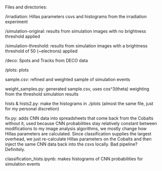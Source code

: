
Files and directories:

/irradiation: Hillas parameters csvs and histograms from the irradiation experiment

/simulation-original: results from simulation images with no brightness threshold applied

/simulation-threshold: results from simulation images with a brightness threshold of 50 (~electrons) applied

/deco: Spots and Tracks from DECO data

/plots: plots

sample.csv: refined and weighted sample of simulation events

weight_samples.py: generated sample.csv, uses cos^3(theta) weighting from the threshold simulation results

hists & hists2.py: make the histograms in ./plots (almost the same file, just for my personal discretion)

fix.py: adds CNN data into spreadsheets that come back from the Cobalts without it, used because CNN probabilities stay relatively constant between modifications to my image analysis algorithms, we mostly change how Hillas parameters are calculated. Since classification supplies the largest overhead, we just re-calculate Hillas parameters on the Cobalts and then inject the same CNN data back into the csvs locally. Bad pipeline? Definitely.

classification_hists.ipynb: makes histograms of CNN probabilities for simulation events




